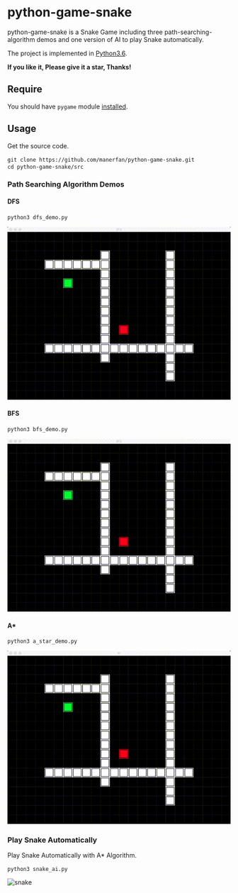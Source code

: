 # python-game-snake

python-game-snake is a Snake Game including three path-searching-algorithm demos and one version of AI to play Snake automatically.

The project is implemented in [Python3.6](https://www.python.org/downloads/).

**If you like it, Please give it a star, Thanks!**



## Require

You should have `pygame` module [installed](http://www.pygame.org/wiki/GettingStarted#Pygame).



## Usage

Get the source code.

```shell
git clone https://github.com/manerfan/python-game-snake.git
cd python-game-snake/src
```



### Path Searching Algorithm Demos

#### DFS

```shell
python3 dfs_demo.py
```

![DFS](images/DFS_480p.gif)



#### BFS

```shell
python3 bfs_demo.py
```

![BFS](images/BFS_480p.gif)



#### A*

```shell
python3 a_star_demo.py
```

![A*](images/A_480p.gif)



### Play Snake Automatically

Play Snake Automatically with A* Algorithm.

```shell
python3 snake_ai.py
```

![snake](images/SNAKE_AI_480p.gif)
